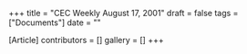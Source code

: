 +++
title = "CEC Weekly August 17, 2001"
draft = false
tags = ["Documents"]
date = ""

[Article]
contributors = []
gallery = []
+++